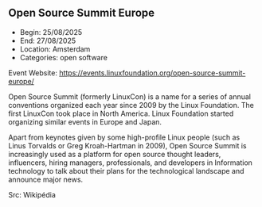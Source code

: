 ## Open Source Summit Europe

- Begin: 25/08/2025
- End: 27/08/2025
- Location: Amsterdam
- Categories: open software

Event Website: https://events.linuxfoundation.org/open-source-summit-europe/

Open Source Summit (formerly LinuxCon) is a name for a series of annual conventions organized each year since 2009 by
the Linux Foundation. The first LinuxCon took place in North America. Linux Foundation started organizing similar events
in Europe and Japan.

Apart from keynotes given by some high-profile Linux people (such as Linus Torvalds or Greg Kroah-Hartman in
2009), Open Source Summit is increasingly used as a platform for open source thought leaders, influencers, hiring
managers, professionals, and developers in Information technology to talk about their plans for the technological
landscape and announce major news.

Src: Wikipédia
